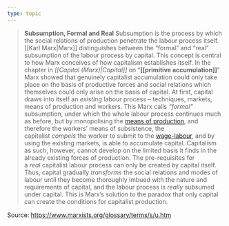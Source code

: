 ```yaml
---
type: topic
---
```

>**Subsumption, Formal and Real**
>Subsumption is the process by which the social relations of production penetrate the labour process itself. [[Karl Marx|Marx]] distinguishes between the “formal” and “real” subsumption of the labour process by capital.
>This concept is central to how Marx conceives of how capitalism establishes itself. In the chapter in _[[Capital (Marx)|Capital]]_ on “**[[primitive accumulation]]**” Marx showed that genuinely capitalist accumulation could only take place on the basis of productive forces and social relations which themselves could only arise on the basis of capital. At first, capital draws into itself an _existing_ labour process – techniques, markets, means of production and workers. This Marx calls _“formal”_ subsumption, under which the whole labour process continues much as before, but by monopolising the [means of production](https://www.marxists.org/glossary/terms/m/e.htm#means-production), and therefore the workers’ means of subsistence, the capitalist _compels_ the worker to submit to the [wage-labour](https://www.marxists.org/glossary/terms/w/a.htm#wage-labour), and by using the existing markets, is able to accumulate capital.
>Capitalism as such, however, cannot develop on the limited basis it finds in the already existing forces of production. The pre-requisites for a _real_ capitalist labour process can only be created by capital itself. Thus, capital gradually _transforms_ the social relations and modes of labour until they become thoroughly imbued with the nature and requirements of capital, and the labour process is _really_ subsumed under capital. This is Marx’s solution to the paradox that only capital can create the conditions for capitalist production.

Source: https://www.marxists.org/glossary/terms/s/u.htm